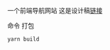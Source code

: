 一个前端导航网站
这是设计稿[链接](https://www.figma.com/file/Umodz2Uj61H1N2pbCse48o/%E5%89%8D%E8%88%AA?node-id=0%3A1)


命令
打包
```
yarn build 
```
